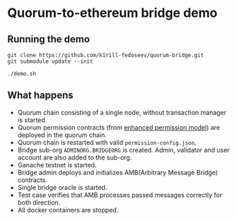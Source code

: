 # Quorum-to-ethereum bridge demo

## Running the demo
```
git clone https://github.com/k1rill-fedoseev/quorum-bridge.git
git submodule update --init

./demo.sh
```

## What happens
* Quorum chain consisting of a single node, without transaction manager is started.
* Quorum permission contracts (from [enhanced permission model](http://docs.goquorum.com/en/latest/Permissioning/Enhanced%20Permissions%20Model/Overview/)) are deployed in the quorum chain.
* Quorum chain is restarted with valid `permission-config.json`.
* Bridge sub-org `ADMINORG.BRIDGEORG` is created. Admin, validator and user account are also added to the sub-org.
* Ganache testnet is started.
* Bridge admin deploys and initializes AMB(Arbitrary Message Bridge) contracts.
* Single bridge oracle is started.
* Test case verifies that AMB processes passed messages correctly for both direction.
* All docker containers are stopped.
